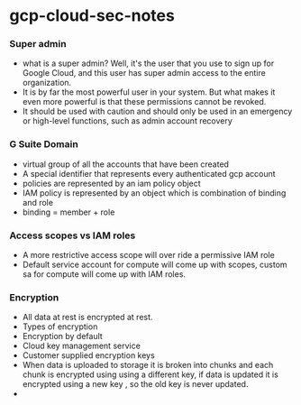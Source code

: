 # gcp-cloud-sec-notes

### Super admin
* what is a super admin? Well,
it's the user that you use to sign up for Google Cloud,
and this user has super admin access to the entire organization.
* It is by far the most powerful user in your system.
But what makes it even more powerful is that these permissions cannot
be revoked.
* It should be used with caution and should only be used in an emergency or
high-level functions, such as admin account recovery

### G Suite Domain
* virtual group of all the accounts that have been created
* A special identifier that represents every authenticated gcp account
* policies are represented by an iam policy object
* IAM policy is represented by an object which is combination of binding and role
* binding = member + role

### Access scopes vs IAM roles
* A more restrictive access scope will over ride a permissive IAM role
* Default service account for compute will come up with scopes, custom sa for compute will come up with IAM roles. 

### Encryption
* All data at rest is encrypted at rest.
* Types of encryption
 * Encryption by default
 * Cloud key management service
 * Customer supplied encryption keys
* When data is uploaded to storage it is broken into chunks and each chunk is encrypted using using a different key, if data is updated it is encrypted using a new key , so the old key is never updated.
* 
